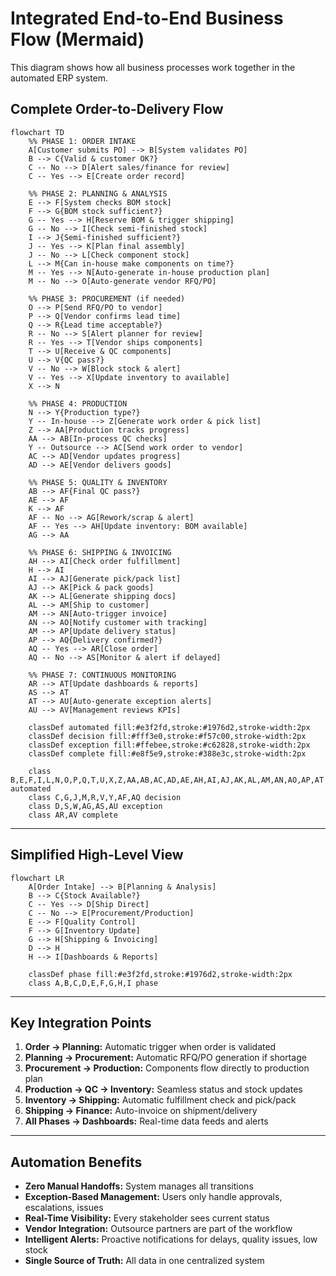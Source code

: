 # Integrated End-to-End Business Flow (Mermaid)

This diagram shows how all business processes work together in the automated ERP system.

## Complete Order-to-Delivery Flow

```mermaid
flowchart TD
    %% PHASE 1: ORDER INTAKE
    A[Customer submits PO] --> B[System validates PO]
    B --> C{Valid & customer OK?}
    C -- No --> D[Alert sales/finance for review]
    C -- Yes --> E[Create order record]
    
    %% PHASE 2: PLANNING & ANALYSIS
    E --> F[System checks BOM stock]
    F --> G{BOM stock sufficient?}
    G -- Yes --> H[Reserve BOM & trigger shipping]
    G -- No --> I[Check semi-finished stock]
    I --> J{Semi-finished sufficient?}
    J -- Yes --> K[Plan final assembly]
    J -- No --> L[Check component stock]
    L --> M{Can in-house make components on time?}
    M -- Yes --> N[Auto-generate in-house production plan]
    M -- No --> O[Auto-generate vendor RFQ/PO]
    
    %% PHASE 3: PROCUREMENT (if needed)
    O --> P[Send RFQ/PO to vendor]
    P --> Q[Vendor confirms lead time]
    Q --> R{Lead time acceptable?}
    R -- No --> S[Alert planner for review]
    R -- Yes --> T[Vendor ships components]
    T --> U[Receive & QC components]
    U --> V{QC pass?}
    V -- No --> W[Block stock & alert]
    V -- Yes --> X[Update inventory to available]
    X --> N
    
    %% PHASE 4: PRODUCTION
    N --> Y{Production type?}
    Y -- In-house --> Z[Generate work order & pick list]
    Z --> AA[Production tracks progress]
    AA --> AB[In-process QC checks]
    Y -- Outsource --> AC[Send work order to vendor]
    AC --> AD[Vendor updates progress]
    AD --> AE[Vendor delivers goods]
    
    %% PHASE 5: QUALITY & INVENTORY
    AB --> AF{Final QC pass?}
    AE --> AF
    K --> AF
    AF -- No --> AG[Rework/scrap & alert]
    AF -- Yes --> AH[Update inventory: BOM available]
    AG --> AA
    
    %% PHASE 6: SHIPPING & INVOICING
    AH --> AI[Check order fulfillment]
    H --> AI
    AI --> AJ[Generate pick/pack list]
    AJ --> AK[Pick & pack goods]
    AK --> AL[Generate shipping docs]
    AL --> AM[Ship to customer]
    AM --> AN[Auto-trigger invoice]
    AN --> AO[Notify customer with tracking]
    AM --> AP[Update delivery status]
    AP --> AQ{Delivery confirmed?}
    AQ -- Yes --> AR[Close order]
    AQ -- No --> AS[Monitor & alert if delayed]
    
    %% PHASE 7: CONTINUOUS MONITORING
    AR --> AT[Update dashboards & reports]
    AS --> AT
    AT --> AU[Auto-generate exception alerts]
    AU --> AV[Management reviews KPIs]
    
    classDef automated fill:#e3f2fd,stroke:#1976d2,stroke-width:2px
    classDef decision fill:#fff3e0,stroke:#f57c00,stroke-width:2px
    classDef exception fill:#ffebee,stroke:#c62828,stroke-width:2px
    classDef complete fill:#e8f5e9,stroke:#388e3c,stroke-width:2px
    
    class B,E,F,I,L,N,O,P,Q,T,U,X,Z,AA,AB,AC,AD,AE,AH,AI,AJ,AK,AL,AM,AN,AO,AP,AT automated
    class C,G,J,M,R,V,Y,AF,AQ decision
    class D,S,W,AG,AS,AU exception
    class AR,AV complete
```

---

## Simplified High-Level View

```mermaid
flowchart LR
    A[Order Intake] --> B[Planning & Analysis]
    B --> C{Stock Available?}
    C -- Yes --> D[Ship Direct]
    C -- No --> E[Procurement/Production]
    E --> F[Quality Control]
    F --> G[Inventory Update]
    G --> H[Shipping & Invoicing]
    D --> H
    H --> I[Dashboards & Reports]
    
    classDef phase fill:#e3f2fd,stroke:#1976d2,stroke-width:2px
    class A,B,C,D,E,F,G,H,I phase
```

---

## Key Integration Points

1. **Order → Planning:** Automatic trigger when order is validated
2. **Planning → Procurement:** Automatic RFQ/PO generation if shortage
3. **Procurement → Production:** Components flow directly to production plan
4. **Production → QC → Inventory:** Seamless status and stock updates
5. **Inventory → Shipping:** Automatic fulfillment check and pick/pack
6. **Shipping → Finance:** Auto-invoice on shipment/delivery
7. **All Phases → Dashboards:** Real-time data feeds and alerts

---

## Automation Benefits

- **Zero Manual Handoffs:** System manages all transitions
- **Exception-Based Management:** Users only handle approvals, escalations, issues
- **Real-Time Visibility:** Every stakeholder sees current status
- **Vendor Integration:** Outsource partners are part of the workflow
- **Intelligent Alerts:** Proactive notifications for delays, quality issues, low stock
- **Single Source of Truth:** All data in one centralized system
